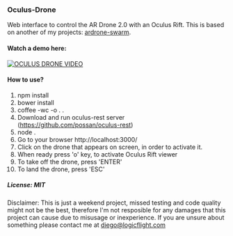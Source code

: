 ### Oculus-Drone

Web interface to control the AR Drone 2.0 with an Oculus Rift. This is based on another of my projects: [ardrone-swarm](https://github.com/daraosn/ardrone-swarm).

#### Watch a demo here:

[![OCULUS DRONE VIDEO](http://img.youtube.com/vi/NQkOMnrQ-ew/0.jpg)](http://www.youtube.com/watch?v=NQkOMnrQ-ew)

#### How to use?

1. npm install
2. bower install
3. coffee -wc -o . .
4. Download and run oculus-rest server (https://github.com/possan/oculus-rest)
5. node .
6. Go to your browser http://localhost:3000/
7. Click on the drone that appears on screen, in order to activate it.
8. When ready press 'o' key, to activate Oculus Rift viewer
9. To take off the drone, press 'ENTER'
10. To land the drone, press 'ESC'

##### License: MIT

Disclaimer: This is just a weekend project, missed testing and code quality might not be the best, therefore I'm not resposible for any damages that this project can cause due to misusage or inexperience. If you are unsure about something please contact me at diego@logicflight.com
